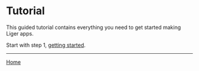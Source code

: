 # Tutorial


This guided tutorial contains everything you need to get started making Liger apps.

Start with step 1, [getting started](1-getting-started.md).

---

[Home](../..)
